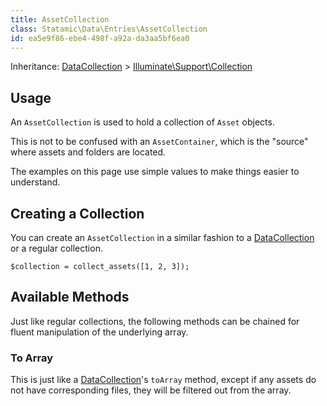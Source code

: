 ```yaml
---
title: AssetCollection
class: Statamic\Data\Entries\AssetCollection
id: ea5e9f86-ebe4-498f-a92a-da3aa5bf6ea0
---
```

Inheritance: [DataCollection][datacollection] > [Illuminate\Support\Collection](https://laravel.com/docs/5.1/collections)

## Usage

An `AssetCollection` is used to hold a collection of `Asset` objects.

This is not to be confused with an `AssetContainer`, which is the "source" where assets and folders are located.

The examples on this page use simple values to make things easier to understand.

## Creating a Collection

You can create an `AssetCollection` in a similar fashion to a [DataCollection][datacollection] or a regular collection.

```
$collection = collect_assets([1, 2, 3]);
```

## Available Methods

Just like regular collections, the following methods can be chained for fluent manipulation of the underlying array.

### To Array

This is just like a [DataCollection][datacollection]'s `toArray` method, except if any assets do not have corresponding
files, they will be filtered out from the array.


[contentcollection]: /addons/api/contentcollection
[datacollection]: /addons/api/datacollection

